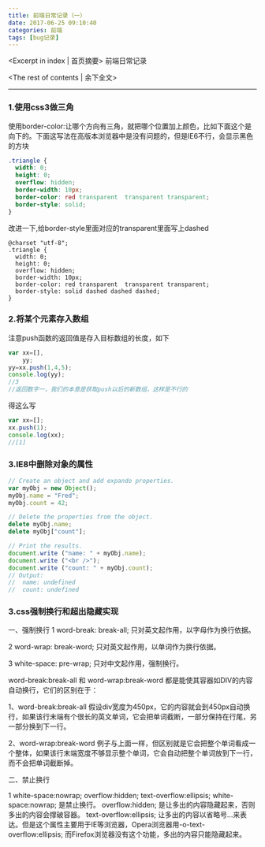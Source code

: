 ```yaml
---
title: 前端日常记录（一）
date: 2017-06-25 09:10:40
categories: 前端
tags: [bug记录]
---
```

<Excerpt in index | 首页摘要> 
前端日常记录
<!-- more -->
<The rest of contents | 余下全文>

-----

### 1.使用css3做三角
使用border-color:让哪个方向有三角，就把哪个位置加上颜色，比如下面这个是向下的。下面这写法在高版本浏览器中是没有问题的，但是IE6不行，会显示黑色的方块

```css
.triangle {
  width: 0;
  height: 0;
  overflow: hidden;
  border-width: 10px;
  border-color: red transparent  transparent transparent;
  border-style: solid;
}
```

改进一下,给border-style里面对应的transparent里面写上dashed
```csss
@charset "utf-8";
.triangle {
  width: 0;
  height: 0;
  overflow: hidden;
  border-width: 10px;
  border-color: red transparent  transparent transparent;
  border-style: solid dashed dashed dashed;
}

```

### 2.将某个元素存入数组
注意push函数的返回值是存入目标数组的长度，如下
```javascript
var xx=[],
	yy;
yy=xx.push(1,4,5);
console.log(yy);
//3
//返回数字一，我们的本意是获取push以后的新数组，这样是不行的
```
得这么写
```javascript
var xx=[];
xx.push(1);
console.log(xx);
//[1]
```

### 3.IE8中删除对象的属性

```javascript
// Create an object and add expando properties.  
var myObj = new Object();  
myObj.name = "Fred";  
myObj.count = 42;  

// Delete the properties from the object.  
delete myObj.name;  
delete myObj["count"];  

// Print the results.  
document.write ("name: " + myObj.name);  
document.write ("<br />");  
document.write ("count: " + myObj.count);  
// Output:  
//  name: undefined  
//  count: undefined  
```

### 3.css强制换行和超出隐藏实现
一、强制换行
1 word-break: break-all; 只对英文起作用，以字母作为换行依据。

2 word-wrap: break-word; 只对英文起作用，以单词作为换行依据。

3 white-space: pre-wrap; 只对中文起作用，强制换行。


word-break:break-all 和 word-wrap:break-word 都是能使其容器如DIV的内容自动换行，它们的区别在于：

1、word-break:break-all 
假设div宽度为450px，它的内容就会到450px自动换行，如果该行末端有个很长的英文单词，它会把单词截断，一部分保持在行尾，另一部分换到下一行。

2、word-wrap:break-word 
例子与上面一样，但区别就是它会把整个单词看成一个整体，如果该行末端宽度不够显示整个单词，它会自动把整个单词放到下一行，而不会把单词截断掉。

二、禁止换行 

1 white-space:nowrap; overflow:hidden; text-overflow:ellipsis; 
white-space:nowrap; 是禁止换行。
overflow:hidden; 是让多出的内容隐藏起来，否则多出的内容会撑破容器。
text-overflow:ellipsis; 让多出的内容以省略号...来表达。但是这个属性主要用于IE等浏览器，Opera浏览器用-o-text-overflow:ellipsis; 而Firefox浏览器没有这个功能，多出的内容只能隐藏起来。

